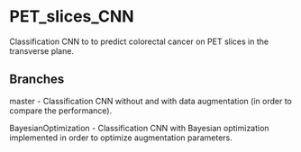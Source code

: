 # PET_slices_CNN
 Classification CNN to to predict colorectal cancer on PET slices in the transverse plane.

## Branches
master - Classification CNN without and with data augmentation (in order to compare the performance).

BayesianOptimization - Classification CNN with Bayesian optimization implemented in order to optimize augmentation parameters.
